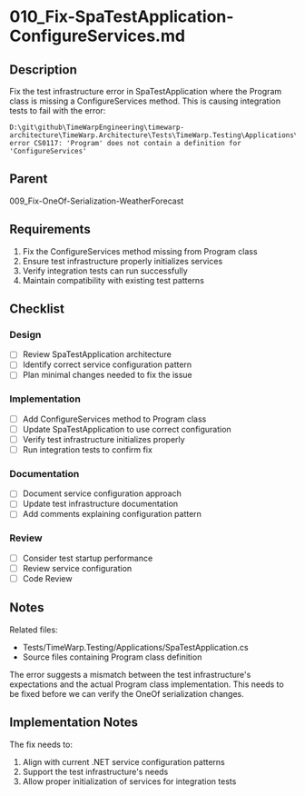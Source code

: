 # 010_Fix-SpaTestApplication-ConfigureServices.md

## Description

Fix the test infrastructure error in SpaTestApplication where the Program class is missing a ConfigureServices method. This is causing integration tests to fail with the error:

```
D:\git\github\TimeWarpEngineering\timewarp-architecture\TimeWarp.Architecture\Tests\TimeWarp.Testing\Applications\SpaTestApplication.cs(32,13): error CS0117: 'Program' does not contain a definition for 'ConfigureServices'
```

## Parent
009_Fix-OneOf-Serialization-WeatherForecast

## Requirements

1. Fix the ConfigureServices method missing from Program class
2. Ensure test infrastructure properly initializes services
3. Verify integration tests can run successfully
4. Maintain compatibility with existing test patterns

## Checklist

### Design
- [ ] Review SpaTestApplication architecture
- [ ] Identify correct service configuration pattern
- [ ] Plan minimal changes needed to fix the issue

### Implementation
- [ ] Add ConfigureServices method to Program class
- [ ] Update SpaTestApplication to use correct configuration
- [ ] Verify test infrastructure initializes properly
- [ ] Run integration tests to confirm fix

### Documentation
- [ ] Document service configuration approach
- [ ] Update test infrastructure documentation
- [ ] Add comments explaining configuration pattern

### Review
- [ ] Consider test startup performance
- [ ] Review service configuration
- [ ] Code Review

## Notes

Related files:
- Tests/TimeWarp.Testing/Applications/SpaTestApplication.cs
- Source files containing Program class definition

The error suggests a mismatch between the test infrastructure's expectations and the actual Program class implementation. This needs to be fixed before we can verify the OneOf serialization changes.

## Implementation Notes

The fix needs to:
1. Align with current .NET service configuration patterns
2. Support the test infrastructure's needs
3. Allow proper initialization of services for integration tests
